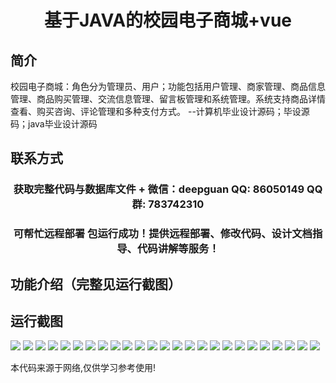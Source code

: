 <p><h1 align="center">基于JAVA的校园电子商城+vue</h1></p>

## 简介
校园电子商城：角色分为管理员、用户；功能包括用户管理、商家管理、商品信息管理、商品购买管理、交流信息管理、留言板管理和系统管理。系统支持商品详情查看、购买咨询、评论管理和多种支付方式。    --计算机毕业设计源码；毕设源码；java毕业设计源码


## 联系方式
<p><h3 align="center">获取完整代码与数据库文件 + 微信：deepguan QQ: 86050149 QQ群: 783742310</h3></p>
<p><h3 align="center">可帮忙远程部署 包运行成功！提供远程部署、修改代码、设计文档指导、代码讲解等服务！</h3></p>

## 功能介绍（完整见运行截图）

## 运行截图
![](https://bs-1329754181.cos.ap-shanghai.myqcloud.com/ssm/CampusElectronicMall/img/001.jpg)
![](https://bs-1329754181.cos.ap-shanghai.myqcloud.com/ssm/CampusElectronicMall/img/002.jpg)
![](https://bs-1329754181.cos.ap-shanghai.myqcloud.com/ssm/CampusElectronicMall/img/003.jpg)
![](https://bs-1329754181.cos.ap-shanghai.myqcloud.com/ssm/CampusElectronicMall/img/004.jpg)
![](https://bs-1329754181.cos.ap-shanghai.myqcloud.com/ssm/CampusElectronicMall/img/005.jpg)
![](https://bs-1329754181.cos.ap-shanghai.myqcloud.com/ssm/CampusElectronicMall/img/006.jpg)
![](https://bs-1329754181.cos.ap-shanghai.myqcloud.com/ssm/CampusElectronicMall/img/007.jpg)
![](https://bs-1329754181.cos.ap-shanghai.myqcloud.com/ssm/CampusElectronicMall/img/008.jpg)
![](https://bs-1329754181.cos.ap-shanghai.myqcloud.com/ssm/CampusElectronicMall/img/009.jpg)
![](https://bs-1329754181.cos.ap-shanghai.myqcloud.com/ssm/CampusElectronicMall/img/010.jpg)
![](https://bs-1329754181.cos.ap-shanghai.myqcloud.com/ssm/CampusElectronicMall/img/011.jpg)
![](https://bs-1329754181.cos.ap-shanghai.myqcloud.com/ssm/CampusElectronicMall/img/012.jpg)
![](https://bs-1329754181.cos.ap-shanghai.myqcloud.com/ssm/CampusElectronicMall/img/013.jpg)
![](https://bs-1329754181.cos.ap-shanghai.myqcloud.com/ssm/CampusElectronicMall/img/014.jpg)
![](https://bs-1329754181.cos.ap-shanghai.myqcloud.com/ssm/CampusElectronicMall/img/015.jpg)
![](https://bs-1329754181.cos.ap-shanghai.myqcloud.com/ssm/CampusElectronicMall/img/016.jpg)
![](https://bs-1329754181.cos.ap-shanghai.myqcloud.com/ssm/CampusElectronicMall/img/017.jpg)
![](https://bs-1329754181.cos.ap-shanghai.myqcloud.com/ssm/CampusElectronicMall/img/018.jpg)
![](https://bs-1329754181.cos.ap-shanghai.myqcloud.com/ssm/CampusElectronicMall/img/019.jpg)
![](https://bs-1329754181.cos.ap-shanghai.myqcloud.com/ssm/CampusElectronicMall/img/020.jpg)
![](https://bs-1329754181.cos.ap-shanghai.myqcloud.com/ssm/CampusElectronicMall/img/021.jpg)
![](https://bs-1329754181.cos.ap-shanghai.myqcloud.com/ssm/CampusElectronicMall/img/022.jpg)
![](https://bs-1329754181.cos.ap-shanghai.myqcloud.com/ssm/CampusElectronicMall/img/023.jpg)
![](https://bs-1329754181.cos.ap-shanghai.myqcloud.com/ssm/CampusElectronicMall/img/024.jpg)
![](https://bs-1329754181.cos.ap-shanghai.myqcloud.com/ssm/CampusElectronicMall/img/025.jpg)

<p>本代码来源于网络,仅供学习参考使用!</p>
